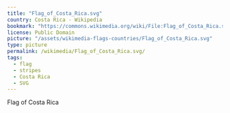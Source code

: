 ```yaml
---
title: "Flag_of_Costa_Rica.svg"
country: Costa Rica - Wikipedia
bookmark: "https://commons.wikimedia.org/wiki/File:Flag_of_Costa_Rica.svg"
license: Public Domain
picture: "/assets/wikimedia-flags-countries/Flag_of_Costa_Rica.svg"
type: picture
permalink: /wikimedia/Flag_of_Costa_Rica.svg/
tags:
  - flag
  - stripes
  - Costa Rica
  - SVG
---
```

Flag of Costa Rica